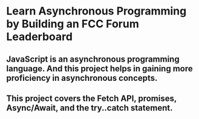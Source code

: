 # Learn Asynchronous Programming by Building an FCC Forum Leaderboard

## JavaScript is an asynchronous programming language. And this project helps in gaining more proficiency in asynchronous concepts.

## This project covers the Fetch API, promises, Async/Await, and the try..catch statement.